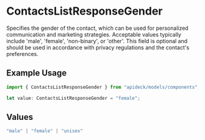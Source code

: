 # ContactsListResponseGender

Specifies the gender of the contact, which can be used for personalized communication and marketing strategies. Acceptable values typically include 'male', 'female', 'non-binary', or 'other'. This field is optional and should be used in accordance with privacy regulations and the contact's preferences.

## Example Usage

```typescript
import { ContactsListResponseGender } from "apideck/models/components";

let value: ContactsListResponseGender = "female";
```

## Values

```typescript
"male" | "female" | "unisex"
```